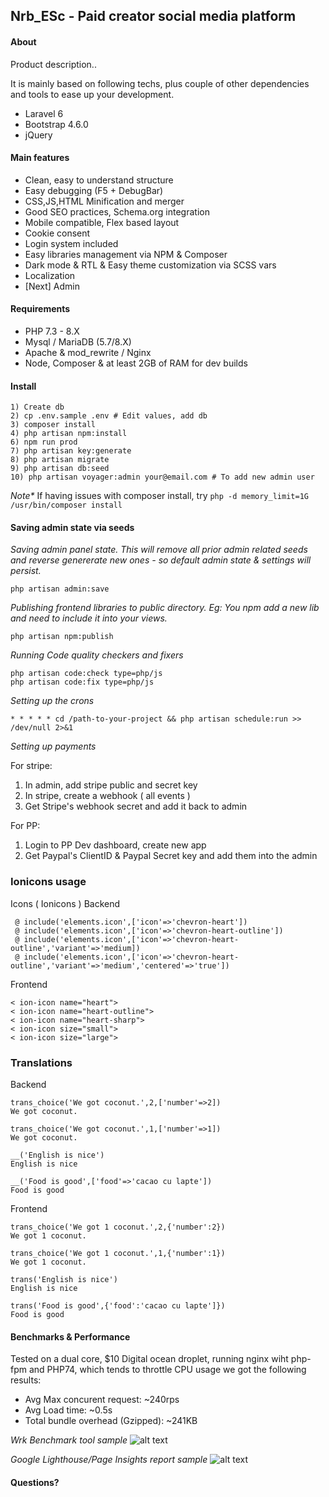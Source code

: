 ## Nrb_ESc - Paid creator social media platform

#### About

Product description..

It is mainly based on following techs, plus couple of other dependencies and tools to ease up your development.

- Laravel 6
- Bootstrap 4.6.0
- jQuery

#### Main features

- Clean, easy to understand structure
- Easy debugging (F5 + DebugBar)
- CSS,JS,HTML Minification and merger
- Good SEO practices, Schema.org integration
- Mobile compatible, Flex based layout
- Cookie consent
- Login system included
- Easy libraries management via NPM & Composer
- Dark mode & RTL & Easy theme customization via SCSS vars
- Localization
- [Next] Admin

#### Requirements

- PHP 7.3 - 8.X
- Mysql / MariaDB (5.7/8.X)
- Apache & mod_rewrite / Nginx
- Node, Composer & at least 2GB of RAM for dev builds

#### Install

````
1) Create db
2) cp .env.sample .env # Edit values, add db
3) composer install
4) php artisan npm:install
6) npm run prod
7) php artisan key:generate
8) php artisan migrate
9) php artisan db:seed
10) php artisan voyager:admin your@email.com # To add new admin user
````

_Note*_ If having issues with composer install, try `php -d memory_limit=1G /usr/bin/composer install`

#### Saving admin state via seeds

_Saving admin panel state. This will remove all prior admin related seeds and reverse genererate new ones - so default admin state & settings will persist._

````
php artisan admin:save
````

_Publishing frontend libraries to public directory. Eg: You npm add a new lib and need to include it  into your views._

```
php artisan npm:publish
```

_Running Code quality checkers and fixers_

````
php artisan code:check type=php/js
php artisan code:fix type=php/js
````

_Setting up the crons_

````
* * * * * cd /path-to-your-project && php artisan schedule:run >> /dev/null 2>&1
````

_Setting up payments_

For stripe:

1. In admin, add stripe public and secret key
2. In stripe, create a webhook ( all events )
3. Get Stripe's webhook secret and add it back to admin

For PP:

1. Login to PP Dev dashboard, create new app
2. Get Paypal's ClientID & Paypal Secret key and add them into the admin

### Ionicons usage

Icons ( Ionicons )
Backend

````
 @ include('elements.icon',['icon'=>'chevron-heart'])
 @ include('elements.icon',['icon'=>'chevron-heart-outline'])
 @ include('elements.icon',['icon'=>'chevron-heart-outline','variant'=>'medium])
 @ include('elements.icon',['icon'=>'chevron-heart-outline','variant'=>'medium','centered'=>'true'])
````

Frontend

````
< ion-icon name="heart"> 
< ion-icon name="heart-outline"> 
< ion-icon name="heart-sharp"> 
< ion-icon size="small">
< ion-icon size="large">
````

### Translations

Backend

````
trans_choice('We got coconut.',2,['number'=>2])
We got coconut.

trans_choice('We got coconut.',1,['number'=>1])
We got coconut.

__('English is nice')
English is nice

__('Food is good',['food'=>'cacao cu lapte'])
Food is good
````

Frontend

````
trans_choice('We got 1 coconut.',2,{'number':2})
We got 1 coconut.

trans_choice('We got 1 coconut.',1,{'number':1})
We got 1 coconut.

trans('English is nice')
English is nice

trans('Food is good',{'food':'cacao cu lapte']})
Food is good
````

#### Benchmarks & Performance

Tested on a dual core, $10 Digital ocean droplet, running nginx wiht php-fpm and PHP74, which tends to throttle CPU usage we got the following results:

- Avg Max concurent request: ~240rps
- Avg Load time: ~0.5s
- Total bundle overhead (Gzipped): ~241KB

_Wrk Benchmark tool sample_
![alt text](https://i.imgur.com/gZ3o7eP.png)

_Google Lighthouse/Page Insights report sample_
![alt text](https://i.imgur.com/mFXY8Zb.png)

#### Questions?

